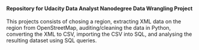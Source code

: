 #### Repository for Udacity Data Analyst Nanodegree Data Wrangling Project

This projects consists of chosing a region, extracting XML data on the region from OpenStreetMap, auditing/cleaning the data in Python, converting the XML to CSV, importing the CSV into SQL, and analysing the resulting dataset using SQL queries.
